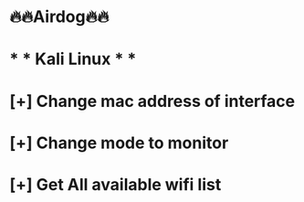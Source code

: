 # 🔥🔥Airdog🔥🔥
# 
# 
# * * Kali Linux * * 
# [+] Change mac address of interface
# [+] Change mode to monitor 
# [+] Get All available wifi list 


